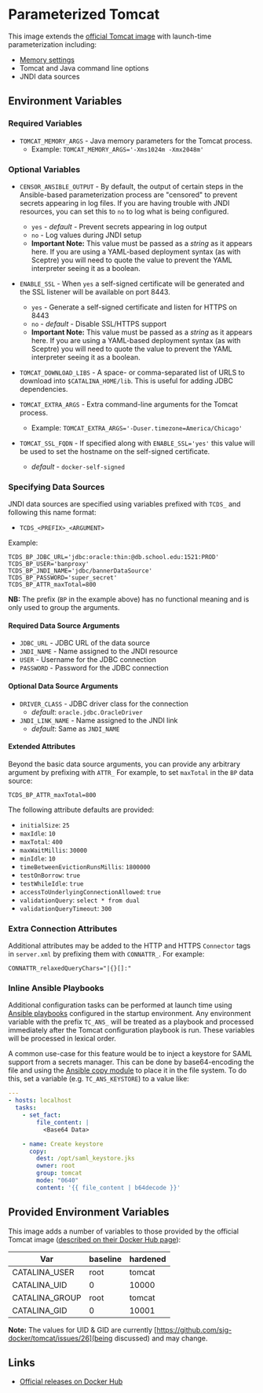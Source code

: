 # Parameterized Tomcat

This image extends the [official Tomcat image](https://hub.docker.com/_/tomcat)
with launch-time parameterization including:

* [Memory settings](#memory-settings)
* Tomcat and Java command line options
* JNDI data sources

## Environment Variables
### Required Variables

* `TOMCAT_MEMORY_ARGS` - Java memory parameters for the Tomcat process.
  * Example: `TOMCAT_MEMORY_ARGS='-Xms1024m -Xmx2048m'`

### Optional Variables

* `CENSOR_ANSIBLE_OUTPUT` - By default, the output of certain steps in the 
  Ansible-based parameterization process are "censored" to prevent secrets 
  appearing in log files. If you are having trouble with JNDI resources, you can
  set this to `no` to log what is being configured.
  * `yes` - _default_ - Prevent secrets appearing in log output
  * `no` - Log values during JNDI setup
  * **Important Note:** This value must be passed as a *string* as it appears 
    here. If you are using a YAML-based deployment syntax (as with Sceptre) you
    will need to quote the value to prevent the YAML interpreter seeing it as a
    boolean.

* `ENABLE_SSL` - When `yes` a self-signed certificate will be generated and the
  SSL listener will be available on port 8443.
  * `yes` - Generate a self-signed certificate and listen for HTTPS on 8443
  * `no` - _default_ - Disable SSL/HTTPS support
  * **Important Note:** This value must be passed as a *string* as it appears 
    here. If you are using a YAML-based deployment syntax (as with Sceptre) you
    will need to quote the value to prevent the YAML interpreter seeing it as a
    boolean.
    
* `TOMCAT_DOWNLOAD_LIBS` - A space- or comma-separated list of URLS to download
  into `$CATALINA_HOME/lib`. This is useful for adding JDBC dependencies.

* `TOMCAT_EXTRA_ARGS` - Extra command-line arguments for the Tomcat process.
  * Example: `TOMCAT_EXTRA_ARGS='-Duser.timezone=America/Chicago'`

* `TOMCAT_SSL_FQDN` - If specified along with `ENABLE_SSL='yes'` this value will
  be used to set the hostname on the self-signed certificate.
  * _default_ - `docker-self-signed`

### Specifying Data Sources

JNDI data sources are specified using variables prefixed with `TCDS_` and 
following this name format:

* `TCDS_<PREFIX>_<ARGUMENT>`

Example:
```
TCDS_BP_JDBC_URL='jdbc:oracle:thin:@db.school.edu:1521:PROD'
TCDS_BP_USER='banproxy'
TCDS_BP_JNDI_NAME='jdbc/bannerDataSource'
TCDS_BP_PASSWORD='super_secret'
TCDS_BP_ATTR_maxTotal=800
```

**NB:** The prefix (`BP` in the example above) has no functional meaning and is
only used to group the arguments.

#### Required Data Source Arguments

* `JDBC_URL` - JDBC URL of the data source
* `JNDI_NAME` - Name assigned to the JNDI resource
* `USER` - Username for the JDBC connection
* `PASSWORD` - Password for the JDBC connection

#### Optional Data Source Arguments

* `DRIVER_CLASS` - JDBC driver class for the connection
  * _default_: `oracle.jdbc.OracleDriver`
* `JNDI_LINK_NAME` - Name assigned to the JNDI link
  * _default_: Same as `JNDI_NAME`
  
#### Extended Attributes

Beyond the basic data source arguments, you can provide any arbitrary argument
by prefixing with `ATTR_` For example, to set `maxTotal` in the `BP` data
source:

```
TCDS_BP_ATTR_maxTotal=800
```

The following attribute defaults are provided:

* `initialSize`: `25`
* `maxIdle`: `10`
* `maxTotal`: `400`
* `maxWaitMillis`: `30000`
* `minIdle`: `10`
* `timeBetweenEvictionRunsMillis`: `1800000`
* `testOnBorrow`: `true`
* `testWhileIdle`: `true`
* `accessToUnderlyingConnectionAllowed`: `true`
* `validationQuery`: `select * from dual`
* `validationQueryTimeout`: `300`

### Extra Connection Attributes

Additional attributes may be added to the HTTP and HTTPS `Connector` tags in
`server.xml` by prefixing them with `CONNATTR_`. For example:

```
CONNATTR_relaxedQueryChars="|{}[]:"
```

### Inline Ansible Playbooks

Additional configuration tasks can be performed at launch time using [Ansible
playbooks](https://docs.ansible.com/ansible/latest/user_guide/playbooks.html)
configured in the startup environment. Any environment variable with the prefix
`TC_ANS_` will be treated as a playbook and processed immediately after the
Tomcat configuration playbook is run. These variables will be processed in
lexical order.

A common use-case for this feature would be to inject a keystore for SAML
support from a secrets manager. This can be done by base64-encoding the file and
using the [Ansible copy module](https://docs.ansible.com/ansible/latest/collections/ansible/builtin/copy_module.html)
to place it in the file system. To do this, set a variable (e.g.
`TC_ANS_KEYSTORE`) to a value like:

```yaml
---
- hosts: localhost
  tasks:
    - set_fact:
        file_content: |
          <Base64 Data>

    - name: Create keystore
      copy:
        dest: /opt/saml_keystore.jks
        owner: root
        group: tomcat
        mode: "0640"
        content: '{{ file_content | b64decode }}'
```

## Provided Environment Variables

This image adds a number of variables to those provided by the official Tomcat
image ([described on their Docker Hub page](https://hub.docker.com/_/tomcat/)):

| Var            | baseline | hardened |
|----------------|----------|----------|
| CATALINA_USER  | root     | tomcat   |
| CATALINA_UID   | 0        | 10000    |
| CATALINA_GROUP | root     | tomcat   |
| CATALINA_GID   | 0        | 10001    |

**Note:** The values for UID & GID are currently
          [https://github.com/sig-docker/tomcat/issues/26](being discussed) and
          may change.

## Links

* [Official releases on Docker Hub](https://hub.docker.com/r/sigcorp/tomcat)

